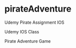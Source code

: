 pirateAdventure
===============

Udemy Pirate Assignment IOS

Udemy IOS Class

Pirate Adventure Game 
